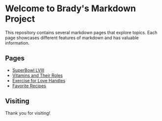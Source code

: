 # Welcome to Brady's Markdown Project

This repository contains several markdown pages that explore topics. Each page showcases different features of markdown and has valuable information.

## Pages

- [SuperBowl LVIII](https://en.wikipedia.org/wiki/Super_Bowl_LVIII)
- [Vitamins and Their Roles](page2.md)
- [Exercise for Love Handles](page3.md)
- [Favorite Recipes](page4.md)

## Visiting

Thank you for visiting!
